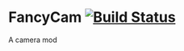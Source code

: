 # FancyCam [![Build Status](https://travis-ci.com/ArdaCraft/FancyCam.svg?branch=master)](https://travis-ci.com/github/ArdaCraft/FancyCam)
A camera mod
